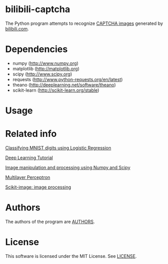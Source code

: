 # bilibili-captcha

The Python program attempts to recognize [CAPTCHA images](http://www.bilibili.com/captcha) generated by [bilibili.com](http://www.bilibili.com/).

# Dependencies

- numpy (http://www.numpy.org)
- matplotlib (http://matplotlib.org)
- scipy (http://www.scipy.org)
- requests (http://www.python-requests.org/en/latest)
- theano (http://deeplearning.net/software/theano)
- scikit-learn (http://scikit-learn.org/stable)

# Usage



# Related info

[Classifying MNIST digits using Logistic Regression](http://deeplearning.net/tutorial/logreg.html)

[Deep Learning Tutorial](http://deeplearning.net/tutorial/contents.html)

[Image manipulation and processing using Numpy and Scipy](http://scipy-lectures.github.io/advanced/image_processing/)

[Multilayer Perceptron](http://deeplearning.net/tutorial/mlp.html)

[Scikit-image: image processing](http://scipy-lectures.github.io/packages/scikit-image/)

# Authors

The authors of the program are [AUTHORS](AUTHORS).

# License

This software is licensed under the MIT License. See [LICENSE](LICENSE).
